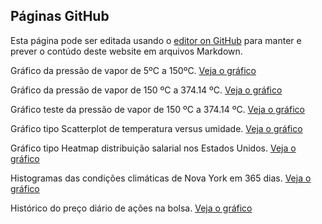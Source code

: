 ## Páginas GitHub

Esta página pode ser editada usando o [editor on GitHub](https://github.com/mariochem/D3-JavaScript/edit/main/index.md) para manter e prever o contúdo deste website em arquivos Markdown.

Gráfico da pressão de vapor de 5ºC a 150ºC. [ Veja o gráfico](https://mariochem.github.io/D3-JavaScript/vapor-press1.html)

Gráfico da pressão de vapor de 150 ºC a 374.14 ºC. [ Veja o gráfico](https://mariochem.github.io/D3-JavaScript/vapor-press2.html)

Gráfico teste da pressão de vapor de 150 ºC a 374.14 ºC. [ Veja o gráfico](https://mariochem.github.io/D3-JavaScript/vapor-press3.html)


Gráfico tipo Scatterplot de temperatura versus umidade. [ Veja o gráfico](https://mariochem.github.io/D3-JavaScript/scatterplot.html)

Gráfico tipo Heatmap distribuição salarial nos Estados Unidos. [ Veja o gráfico](https://mariochem.github.io/D3-JavaScript/heatmap.html)

Histogramas das condições climáticas de Nova York em 365 dias. [ Veja o gráfico](https://mariochem.github.io/D3-JavaScript/histograma.html)

Histórico do preço diário de ações na bolsa. [ Veja o gráfico](https://mariochem.github.io/D3-JavaScript/linechart.html)

 
